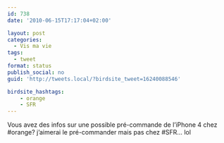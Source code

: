 ```yaml
---
id: 738
date: '2010-06-15T17:17:04+02:00'

layout: post
categories:
  - Vis ma vie
tags:
  - tweet
format: status
publish_social: no
guid: 'http://tweets.local/?birdsite_tweet=16240088546'

birdsite_hashtags:
    - orange
    - SFR
---
```


Vous avez des infos sur une possible pré-commande de l’iPhone 4 chez #orange? j’aimerai le pré-commander mais pas chez #SFR… lol